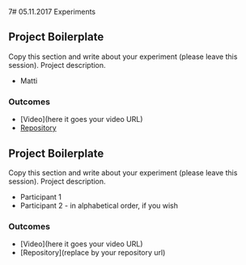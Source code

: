 7# 05.11.2017 Experiments

## Project Boilerplate

Copy this section and write about your experiment (please leave this session).
Project description.

* Matti

### Outcomes

- [Video](here it goes your video URL)
- [Repository](https://github.com/apinf/experimentation-mondays/issues/27)

## Project Boilerplate

Copy this section and write about your experiment (please leave this session).
Project description.


* Participant 1
* Participant 2 - in alphabetical order, if you wish

### Outcomes

- [Video](here it goes your video URL)
- [Repository](replace by your repository url)
